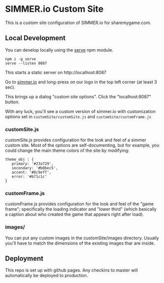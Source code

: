 # SIMMER.io Custom Site

This is a custom site configuration of SIMMER.io for sharemygame.com.

## Local Development

You can develop locally using the [serve](https://www.npmjs.com/package/serve) npm module.

```
npm i -g serve
serve --listen 8087
```

This starts a static server on http://localhost:8087

Go to [simmer.io](https://simmer.io) and long-press on our logo in the top left corner (at least 3 sec).

This brings up a dialog "custom site options". Click the "localhost:8087" button.

With any luck, you'll see a custom version of simmer.io with customization options set in `customSite/customSite.js` and `customSite/customFrame.js`

### customSite.js
customSite.js provides configuration for the look and feel of a simmer custom site. Most of the options are self-documenting, but for example, you could change the main theme colors of the site by modifying:

```
theme_obj : {
   primary: '#23a729',
   secondary: '#b0bec5',
   accent: '#8c9eff',
   error: '#b71c1c'
}
```

### customFrame.js

customFrame.js provides configuration for the look and feel of the "game frame"; specifically the loading indicator and "lower third" (which basically a caption about who created the game that appears right after load).

### images/
You can put any custom images in the customSite/images directory. Usually you'll have to match the dimensions of the existing images thar are inside. 

## Deployment

This repo is set up with github pages. Any checkins to master will automatically be deployed to production.




